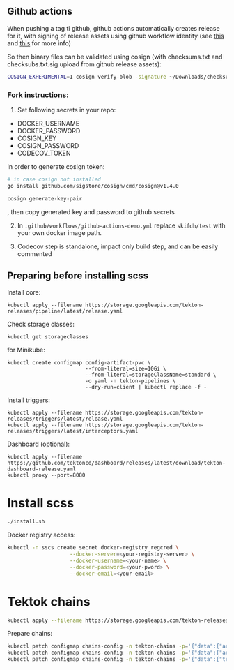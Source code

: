 ## Github actions

When pushing a tag ti github, github actions automatically creates release for it, with signing of release assets using github workflow identity (see [this](https://shibumi.dev/posts/first-look-into-cosign/) and [this](https://shibumi.dev/posts/keyless-signatures-with-github-actions/) for more info)

So then binary files can be validated using cosign (with checksums.txt and checksubs.txt.sig upload from github release assets):

```bash
COSIGN_EXPERIMENTAL=1 cosign verify-blob -signature ~/Downloads/checksums.txt.sig ~/Downloads/checksums.txt
```

### Fork instructions:

1. Set following secrets in your repo:

- DOCKER_USERNAME
- DOCKER_PASSWORD
- COSIGN_KEY
- COSIGN_PASSWORD
- CODECOV_TOKEN

In order to generate cosign token:
```bash
# in case cosign not installed
go install github.com/sigstore/cosign/cmd/cosign@v1.4.0

cosign generate-key-pair
```
, then copy generated key and password to github secrets

2. In `.github/workflows/github-actions-demo.yml` replace `skifdh/test` with your own docker image path.

3. Codecov step is standalone, impact only build step, and can be easily commented

## Preparing before installing scss

Install core:
```
kubectl apply --filename https://storage.googleapis.com/tekton-releases/pipeline/latest/release.yaml
```

Check storage classes:
```
kubectl get storageclasses
```

for Minikube:
```
kubectl create configmap config-artifact-pvc \
                         --from-literal=size=10Gi \
                         --from-literal=storageClassName=standard \
                         -o yaml -n tekton-pipelines \
                         --dry-run=client | kubectl replace -f -
```


Install triggers:
```
kubectl apply --filename https://storage.googleapis.com/tekton-releases/triggers/latest/release.yaml
kubectl apply --filename https://storage.googleapis.com/tekton-releases/triggers/latest/interceptors.yaml
```

Dashboard (optional):
```
kubectl apply --filename https://github.com/tektoncd/dashboard/releases/latest/download/tekton-dashboard-release.yaml
kubectl proxy --port=8080
```

# Install scss

```bash
./install.sh
```

Docker registry access:
```bash
kubectl -n sscs create secret docker-registry regcred \
                    --docker-server=<your-registry-server> \
                    --docker-username=<your-name> \
                    --docker-password=<your-pword> \
                    --docker-email=<your-email>
```

# Tektok chains

```bash
kubectl apply --filename https://storage.googleapis.com/tekton-releases/chains/latest/release.yaml
```

Prepare chains:
```bash
kubectl patch configmap chains-config -n tekton-chains -p='{"data":{"artifacts.taskrun.format": "in-toto"}}'
kubectl patch configmap chains-config -n tekton-chains -p='{"data":{"artifacts.taskrun.storage": "oci"}}'
kubectl patch configmap chains-config -n tekton-chains -p='{"data":{"transparency.enabled": "true"}}'
```
